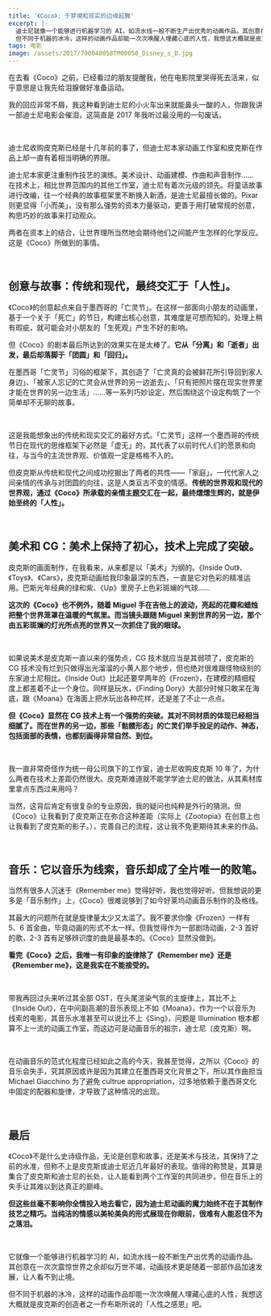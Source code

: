 ```yaml
---
title: '《Coco》: 于梦境和现实的边缘起舞'
excerpt: |-
  迪士尼就像一个能够进行机器学习的 AI，如流水线一般不断生产出优秀的动画作品。其创意在一次次震惊世界之余却似万世不竭，动画技术更是随着一部部作品加速发展，让人看不到止境。  
  但不同于机器的冰冷，这样的动画作品却能一次次唤醒人埋藏心底的人性，我想这大概就是皮克斯的创造者之一乔布斯所说的「人性之感恩」吧。
tags: 电影
image: /assets/2017/700048058TM00058_Disney_s_D.jpg
---
```


在去看《Coco》之前，已经看过的朋友提醒我，他在电影院里哭得死去活来，似乎意思是让我先给泪腺做好准备运动。

我的回应非常不屑，我这种看到迪士尼的小火车出来就能鼻头一酸的人，你跟我讲一部迪士尼电影会催泪，这简直是 2017 年我听过最没用的一句废话。

<br>

迪士尼收购皮克斯已经是十几年前的事了，但迪士尼本家动画工作室和皮克斯在作品上却一直有着相当明确的界限。

迪士尼本家更注重制作技艺的演练。美术设计、动画建模、作曲和声音制作…… 在技术上，相比世界范围内的其他工作室，迪士尼有着次元级的领先。将童话故事进行改编，往一个经典的故事框架里不断换入新酒，是迪士尼最擅长做的。Pixar 则更显得「小而美」，没有那么强势的资本力量驱动，更善于用打破常规的创意，构思巧妙的故事来打动观众。

两者在资本上的结合，让世界理所当然地会期待他们之间能产生怎样的化学反应。这是《Coco》所做到的事情。

<br>

## 创意与故事：传统和现代，最终交汇于「人性」。
《Coco》的创意起点来自于墨西哥的「亡灵节」。在这样一部面向小朋友的动画里，基于一个关于「死亡」的节日，构建出核心创意，其难度是可想而知的。处理上稍有瑕疵，就可能会对小朋友的「生死观」产生不好的影响。

但《Coco》的剧本最后所达到的效果实在是太棒了。**它从「分离」和「逝者」出发，最后却落脚于「团圆」和「回归」。**

在墨西哥「亡灵节」习俗的框架下，其创造了「亡灵真的会被鲜花所引导回到家人身边」、「被家人忘记的亡灵会从世界的另一边逝去」、「只有把照片摆在现实世界里才能在世界的另一边生活」……等一系列巧妙设定，然后围绕这个设定构筑了一个简单却不无聊的故事。

<br>

这是我能想象出的传统和现实交汇的最好方式。「亡灵节」这样一个墨西哥的传统节日在现代的思维框架下必然是「虚无」的，其代表了以前时代人们的愿景和向往，与当今的主流世界观、价值观一定是格格不入的。

但皮克斯从传统和现代之间成功挖掘出了两者的共性——「家庭」。一代代家人之间亲情的传承与对团圆的向往，这是人类亘古不变的情感。**传统的世界观和现代的世界观，通过《Coco》所承载的亲情主题交汇在一起，最终熠熠生辉的，就是伊始至终的「人性」。**

<br>

## 美术和 CG：美术上保持了初心，技术上完成了突破。
皮克斯的画面制作，在我看来，从来都是以「美术」为纲的。《Inside Out》、《Toys》、《Cars》，皮克斯动画给我印象最深的东西，一直是它对色彩的精准运用。巴斯光年经典的绿和紫、《Up》里房子上色彩斑斓的气球……

**这次的《Coco》也不例外，随着 Miguel 手在吉他上的波动，亮起的花瓣和蜡烛把整个世界笼罩在温暖的气氛里。而当镜头跟随 Miguel 来到世界的另一边，那个由五彩斑斓的灯光所点亮的世界又一次抓住了我的眼球。**

<br>

如果说美术是皮克斯一直以来的强势点，CG 技术就应当是其弱项了，皮克斯的 CG 技术没有烂到只做得出光溜溜的小黄人那个地步，但也绝对很难跟怪物级别的东家迪士尼相比。《Inside Out》比起还要早两年的《Frozen》，在建模的精细程度上都差着不止一个身位。同样是玩水，《Finding Dory》大部分时候只敢呆在海底，跟《Moana》在海面上把水玩出各种花样，还是差了不止一点点。

**但《Coco》显然在 CG 技术上有一个强势的突破。其对不同材质的体现已经相当细腻了。而在世界的另一边，那些「骷髅形态」的亡灵们举手投足的动作、神态，包括面部的表情，也都刻画得非常自然、到位。**

<br>

我一直非常奇怪作为统一母公司旗下的工作室，迪士尼收购皮克斯 10 年了，为什么两者在技术上差距仍然很大。皮克斯难道就不能学学迪士尼的做法，从其素材库里拿点东西过来用吗？

当然，这背后肯定有很复杂的专业原因，我的疑问也纯粹是外行的猜测。但《Coco》让我看到了皮克斯正在弥合这种差距（实际上《Zootopia》在创意上也让我看到了皮克斯的影子。），完善自己的流程，这让我不免更期待其未来的作品。

<br>

## 音乐：它以音乐为线索，音乐却成了全片唯一的败笔。
当然有很多人沉迷于《Remember me》觉得好听，我也觉得好听。但我想说的更多是「音乐制作」上，《Coco》很难说够到了如今好莱坞动画音乐制作的及格线。

其最大的问题所在就是旋律量太少又太滥了。我不要求你像《Frozen》一样有 5、6 首金曲，毕竟动画的形式不太一样。但我觉得作为一部剧场动画，2-3 首好的歌，2-3 首有足够辨识度的曲是最基本的。《Coco》显然没做到。

**看完《Coco》之后，我唯一有印象的旋律除了《Remember me》还是《Remember me》，这是我实在不能接受的。**

<br>

带我再回过头来听过其全部 OST，在头尾渲染气氛的主旋律上，其比不上《Inside Out》，在中间副高潮的音乐表现上不如《Moana》，作为一个以音乐为线索的电影，其音乐水准甚至可以说比不上《Sing》，问题是 Illumination 根本都算不上一流的动画工作室，而这边可是动画音乐的祖宗，迪士尼（皮克斯）啊。

<br>

在动画音乐的范式化程度已经如此之高的今天，我甚至觉得，之所以《Coco》的音乐会失手，究其原因或许是因为其建立在墨西哥文化背景之下，所以其作曲担当 Michael Giacchino 为了避免 cultrue appropriation，过多地依赖于墨西哥文化中固定的配器和旋律，才导致了这种情况的出现。

<br>

## 最后
《Coco》不是什么史诗级作品，无论是创意和故事，还是美术与技法，其保持了之前的水准，但称不上是皮克斯或迪士尼近几年最好的表现。值得的称赞是，其算是集合了皮克斯和迪士尼的长处，让人能看到两个工作室的共同进步。但在音乐上的失手让其难以到达真正的巅峰。

**但这些丝毫不影响你全情投入地去看它，因为迪士尼动画的魔力始终不在于其制作技艺之精巧。当纯洁的情感以美轮美奂的形式展现在你眼前，很难有人能忍住不为之落泪。**

<br>

它就像一个能够进行机器学习的 AI，如流水线一般不断生产出优秀的动画作品。其创意在一次次震惊世界之余却似万世不竭，动画技术更是随着一部部作品加速发展，让人看不到止境。

但不同于机器的冰冷，这样的动画作品却能一次次唤醒人埋藏心底的人性，我想这大概就是皮克斯的创造者之一乔布斯所说的「人性之感恩」吧。
